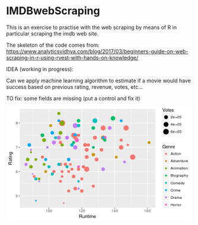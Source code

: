 # IMDBwebScraping
This is an exercise to practise with the web scraping by means of R in particular scraping the imdb web site.

The skeleton of the code comes from: https://www.analyticsvidhya.com/blog/2017/03/beginners-guide-on-web-scraping-in-r-using-rvest-with-hands-on-knowledge/


IDEA (working in progress):

Can we apply machine learning algorithm to estimate if a movie would have success 
based on previous rating, revenue, votes, etc...


TO fix: some fields are missing (put a control and fix it)


![](images/Rplot.png)